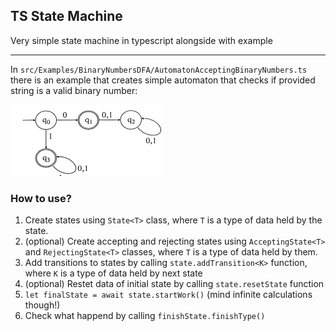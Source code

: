 ## TS State Machine
Very simple state machine in typescript alongside with example

------

In `src/Examples/BinaryNumbersDFA/AutomatonAcceptingBinaryNumbers.ts` there is an example that creates simple automaton that checks if provided string is a valid binary number:

![Automaton](img/AcceptingBinaryNumbersAutomaton.png)

### How to use?
1. Create states using `State<T>` class, where `T` is a type of data held by the state.
2. (optional) Create accepting and rejecting states using `AcceptingState<T>` and `RejectingState<T>` classes, where `T` is a type of data held by them.
3. Add transitions to states by calling `state.addTransition<K>` function, where `K` is a type of data held by next state
4. (optional) Restet data of initial state by calling `state.resetState` function
5. `let finalState = await state.startWork()` (mind infinite calculations though!)
6. Check what happend by calling `finishState.finishType()`
